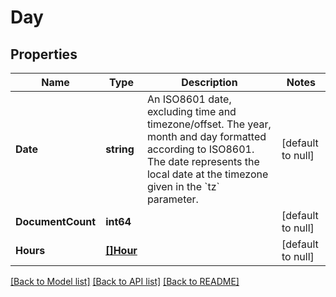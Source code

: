 # Day

## Properties
Name | Type | Description | Notes
------------ | ------------- | ------------- | -------------
**Date** | **string** | An ISO8601 date, excluding time and timezone/offset.  The year, month and day formatted according to ISO8601. The date represents the local date at the timezone given in the &#x60;tz&#x60; parameter. | [default to null]
**DocumentCount** | **int64** |  | [default to null]
**Hours** | [**[]Hour**](Hour.md) |  | [default to null]

[[Back to Model list]](../README.md#documentation-for-models) [[Back to API list]](../README.md#documentation-for-api-endpoints) [[Back to README]](../README.md)

